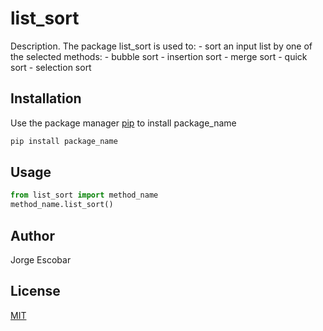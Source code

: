 # list_sort

Description. 
The package list_sort is used to:
	- sort an input list by one of the selected methods:
		- bubble sort
		- insertion sort
		- merge sort
		- quick sort
		- selection sort

## Installation

Use the package manager [pip](https://pip.pypa.io/en/stable/) to install package_name

```bash
pip install package_name
```

## Usage

```python
from list_sort import method_name
method_name.list_sort()
```

## Author
Jorge Escobar

## License
[MIT](https://choosealicense.com/licenses/mit/)
